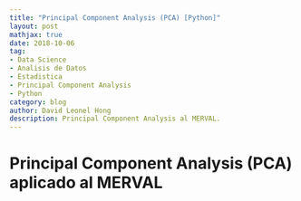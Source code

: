 ```yaml
---
title: "Principal Component Analysis (PCA) [Python]"
layout: post
mathjax: true
date: 2018-10-06
tag:
- Data Science
- Analisis de Datos
- Estadistica
- Principal Component Analysis
- Python
category: blog
author: David Leonel Hong
description: Principal Component Analysis al MERVAL.
---
```

# Principal Component Analysis (PCA) aplicado al MERVAL
